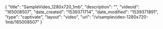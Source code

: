 {
    "title": "SampleVideo_1280x720_1mb",
    "description": "",
    "videoid": "165008507",
    "date_created": "1539371714",
    "date_modified": "1539371891",
    "type": "captivate",
    "layout": "video",
    "url": "\/v\/samplevideo-1280x720-1mb\/165008507"
}